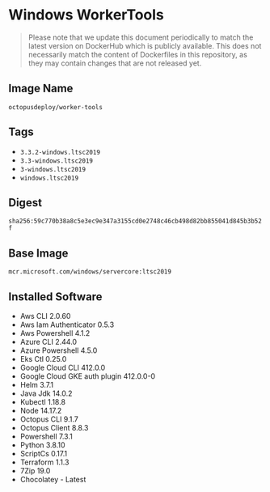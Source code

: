 # Windows WorkerTools

> Please note that we update this document periodically to match the latest version on DockerHub which is publicly available.
> This does not necessarily match the content of Dockerfiles in this repository, as they may contain changes that are not released yet.

## Image Name
`octopusdeploy/worker-tools`

## Tags

- `3.3.2-windows.ltsc2019`
- `3.3-windows.ltsc2019`
- `3-windows.ltsc2019`
- `windows.ltsc2019`

## Digest
`sha256:59c770b38a8c5e3ec9e347a3155cd0e2748c46cb498d82bb855041d845b3b52f`

## Base Image
`mcr.microsoft.com/windows/servercore:ltsc2019`

## Installed Software
* Aws CLI 2.0.60
* Aws Iam Authenticator 0.5.3
* Aws Powershell 4.1.2
* Azure CLI 2.44.0
* Azure Powershell 4.5.0
* Eks Ctl 0.25.0
* Google Cloud CLI 412.0.0
* Google Cloud GKE auth plugin 412.0.0-0
* Helm 3.7.1
* Java Jdk 14.0.2
* Kubectl 1.18.8
* Node 14.17.2
* Octopus CLI 9.1.7
* Octopus Client 8.8.3
* Powershell 7.3.1
* Python 3.8.10
* ScriptCs 0.17.1
* Terraform 1.1.3
* 7Zip 19.0
* Chocolatey - Latest